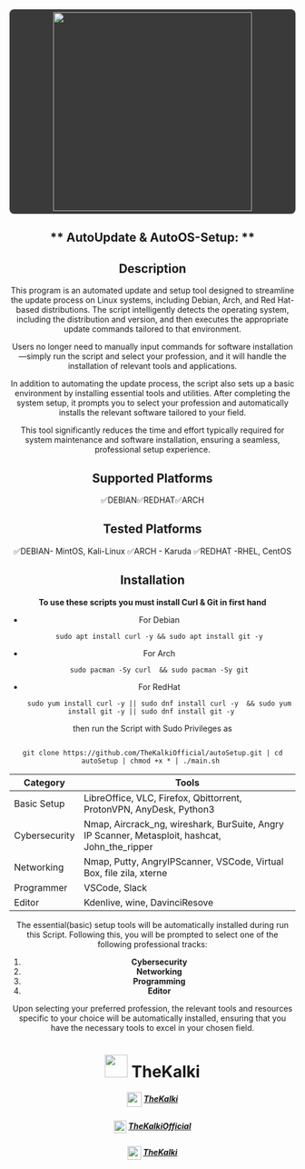 <center><div style="background: #3a3a3a;  padding: 5px; border-radius: 8px;">
    <img src="https://thekalki.net/wp-content/uploads/2025/03/TheKalki-Banner.png" width="350" />
</div>


** AutoUpdate & AutoOS-Setup: **
--
## Description
This program is an automated update and setup tool designed to streamline the update process on Linux systems, including Debian, Arch, and Red Hat-based distributions. The script intelligently detects the operating system, including the distribution and version, and then executes the appropriate update commands tailored to that environment. 

Users no longer need to manually input commands for software installation—simply run the script and select your profession, and it will handle the installation of relevant tools and applications.

In addition to automating the update process, the script also sets up a basic environment by installing essential tools and utilities. After completing the system setup, it prompts you to select your profession and automatically installs the relevant software tailored to your field. 

This tool significantly reduces the time and effort typically required for system maintenance and software installation, ensuring a seamless, professional setup experience.

## Supported Platforms
✅DEBIAN✅REDHAT✅ARCH
## Tested Platforms
✅DEBIAN- MintOS, Kali-Linux
✅ARCH     - Karuda
✅REDHAT -RHEL, CentOS
## Installation
**To use these scripts you must install Curl & Git in first hand**
- For Debian
	``` 
	sudo apt install curl -y && sudo apt install git -y
	```
- For Arch
   ```
   sudo pacman -Sy curl  && sudo pacman -Sy git
    ```
- For RedHat
  ```
  sudo yum install curl -y || sudo dnf install curl -y  && sudo yum install git -y || sudo dnf install git -y    
   ```
then run the Script with Sudo Privileges as
```

git clone https://github.com/TheKalkiOfficial/autoSetup.git | cd autoSetup | chmod +x * | ./main.sh 

```

| <center>Category      | <center>Tools           |
|-----------------------   |-------------|
|Basic Setup   | LibreOffice, VLC, Firefox, Qbittorrent, ProtonVPN, AnyDesk, Python3          
|Cybersecurity | Nmap, Aircrack_ng, wireshark, BurSuite, Angry IP Scanner, Metasploit, hashcat, John_the_ripper
|Networking  | Nmap, Putty, AngryIPScanner, VSCode, Virtual Box, file zila, xterne
|Programmer   | VSCode, Slack
|Editor            | Kdenlive, wine, DavinciResove


The essential(basic) setup tools will be automatically installed during run this Script. Following this, you will be prompted to select one of the following professional tracks:

1. **Cybersecurity**
2. **Networking**
3. **Programming**
4. **Editor**

Upon selecting your preferred profession, the relevant tools and resources specific to your choice will be automatically installed, ensuring that you have the necessary tools to excel in your chosen field.

 
<p><h1>
<img src="https://thekalki.net/wp-content/uploads/2025/03/TheKalki-Logo.png" width="40" />
TheKalki</h1>
</p>

##### <img src="https://img.icons8.com/?size=100&id=63807&format=png&color=000000" width="26" style="vertical-align: middle;" /> [TheKalki](https://thekalki.net/)
##### <img src="https://upload.wikimedia.org/wikipedia/commons/thumb/f/fd/YouTube_full-color_icon_%282024%29.svg/180px-YouTube_full-color_icon_%282024%29.svg.png" width="22" style="vertical-align: middle;" /> [TheKalkiOfficial](https://www.youtube.com/@TheKalkiOfficial)
##### <img src="https://img.icons8.com/?size=96&id=13930&format=png" width="24" style="vertical-align: middle;" /> [TheKalki](https://www.linkedin.com/company/thekalki)

